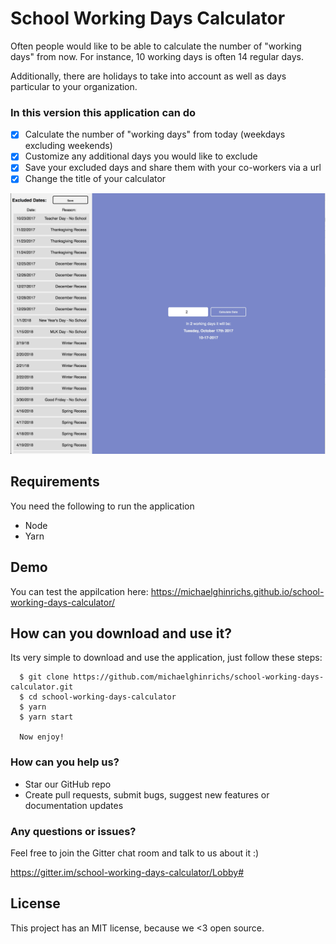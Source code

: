 # School Working Days Calculator

Often people would like to be able to calculate the number of "working days" from now. For instance, 10 working days is often 14 regular days.

Additionally, there are holidays to take into account as well as days particular to your organization.

### In this version this application can do

- [x] Calculate the number of "working days" from today (weekdays excluding weekends)
- [x] Customize any additional days you would like to exclude
- [x] Save your excluded days and share them with your co-workers via a url
- [x] Change the title of your calculator

![home dashboard](prints/home.png)

## Requirements

You need the following to run the application

- Node
- Yarn

## Demo

You can test the appilcation here:
https://michaelghinrichs.github.io/school-working-days-calculator/

## How can you download and use it?

Its very simple to download and use the application, just follow these steps:

```
  $ git clone https://github.com/michaelghinrichs/school-working-days-calculator.git
  $ cd school-working-days-calculator
  $ yarn
  $ yarn start

  Now enjoy!
```

### How can you help us?

- Star our GitHub repo
- Create pull requests, submit bugs, suggest new features or documentation updates

### Any questions or issues?

Feel free to join the Gitter chat room and talk to us about it :)

https://gitter.im/school-working-days-calculator/Lobby#


## License

This project has an MIT license, because we <3 open source.
